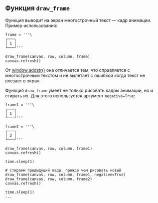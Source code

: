 ## Функция `draw_frame`

Функция выводит на экран многострочный текст — кадр анимации. Пример использования:

```python3
frame = '''\
┌───┐
│ 1 │
└───┘'''

draw_frame(canvas, row, column, frame)
canvas.refresh()
```

От [window.addstr()](https://docs.python.org/3/library/curses.html#curses.window.addstr) она отличается тем, что
справляется с многострочным текстом и не вылетает с ошибкой когда текст не влезает в экран.

Функция `draw_frame` умеет не только рисовать кадры анимации, но и стирать их. Для этого используется аргумент `negative=True`:

```python3
frame1 = '''\
┌───┐
│ 1 │
└───┘'''

frame2 = '''\
┌───┐
│ 2 │
└───┘'''

draw_frame(canvas, row, column, frame1)
canvas.refresh()

time.sleep(1)

# стираем предыдущий кадр, прежде чем рисовать новый
draw_frame(canvas, row, column, frame1, negative=True)
draw_frame(canvas, row, column, frame2)
canvas.refresh()

time.sleep(1)
...
```